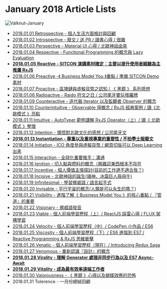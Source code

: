 # January 2018 Article Lists

![Valknut-January](../img/Valknut-January.png)

- [2018.01.01 Retrospective - 個人生活方面檢討與回顧](https://medium.com/@maximilianhuang/2018-01-01-c29dfe74b20e)
- [2018.01.02 Introspective - 廢文 / 送 PR / 讀書心得 / 很雜](https://medium.com/@maximilianhuang/2018-01-02-7573a13f02f)
- [2018.01.03 Perspective - Material UI 心得 / 北歐神話由來](https://medium.com/@maximilianhuang/2018-01-03-3cb2c4593dd2)
- [2018.01.04 Respective - Functional Programming 的概念與 Lazy Evaluation](https://medium.com/@maximilianhuang/2018-01-04-c9bb8ec36f6b)
- **[2018.01.05 Reactive - SITCON 演講素材確定：主要以提升使用者經驗為主 推廣 RxJS](https://medium.com/@maximilianhuang/2018-01-05-4867b336820a)**
- [2018.01.06 Preactive -《 Business Model You 》重點 / 準備 SITCON Demo 素材](https://medium.com/@maximilianhuang/2018-01-06-3af2d5a6ee50)
- [2018.01.07 Proactive - 區塊鏈與虛擬貨幣之認知 / 《 黑鏡 》 系列感想](https://medium.com/@maximilianhuang/2018-01-07-a82e5c9e2c1f)
- [2018.01.08 Radioactive - Raido 符文之日 / 公司尾牙要玩塔羅牌](https://medium.com/@maximilianhuang/2018-01-08-cdb0fa91ac64)
- [2018.01.09 Counteractive - 迭代器 Iterator 以及監聽者 Observer 的概念](https://medium.com/@maximilianhuang/2018-01-09-87c75cd47a5b)
- [2018.01.10 Counterintuitive - Observable 得概念 / RxJS 經典案例 / 讀《北歐模式 》亮點](https://medium.com/@maximilianhuang/2018-01-10-9ef6da6f2250)
- [2018.01.11 Intuitive - AutoTyper 範例講解 RxJS Operator（上）/ 讀《 北歐模式 》整理](https://medium.com/@maximilianhuang/2018-01-11-50cc88f1c52a)
- [2018.01.12 Intention - 領悟對北歐文化的感想 / 公司尾牙文](https://medium.com/@maximilianhuang/2018-01-12-8fa6b5f92978)
- **[2018.01.13 Instantiation - 尊重以及重視專業的重要性 / 不拍學士服廢文](https://medium.com/@maximilianhuang/2018-01-13-ea6dd08a288)**
- [2018.01.14 Initiation - ICO 角度參與虛擬貨幣 / 網頁切版可以 Deep Learning 出來](https://medium.com/@maximilianhuang/2018-01-14-24d9304e72ae)
- [2018.01.15 Interaction - 全球化重要推手：溝通](https://medium.com/@maximilianhuang/2017-01-15-828b59cf2018)
- [2018.01.16 Ignition - 切入點與燃料的概念（興趣這東西根本不存在](https://medium.com/@maximilianhuang/2018-01-16-3389106b1e7a)
- [2018.01.17 Incentive - 個人價值主張探討(目前的工作適不適合我？)](https://medium.com/@maximilianhuang/2017-01-17-e938d5816543)
- [2018.01.18 Incisive - 北歐神話的誕生(諸神、冰霜巨人與母牛)](https://medium.com/@maximilianhuang/2018-01-18-77a0c09fc706)
- [2018.01.19 Infinitesimal - 學習挪威語 / 語言起手式](https://medium.com/@maximilianhuang/2018-01-19-5c007efc511b)
- [2018.01.20 Invisable - 平行宇宙的概念(人類是可以永生的嗎？)](https://medium.com/@maximilianhuang/2018-01-20-1501e23ac16c)
- [2018.01.21 Visibility - 進階了解《 Business Model You 》的核心重點 / 『管道』的重要](https://medium.com/@maximilianhuang/2018-01-21-d25aafb7b0a)
- [2018.01.22 Visionary - 挪威語發音](https://medium.com/@maximilianhuang/2018-01-22-2e89e2cea259)
- [2018.01.23 Viable - 個人前端學習歷程（上）/ ReactJS 踩雷心得 / FLUX 架構學習](https://medium.com/@maximilianhuang/2018-01-23-f3192b2961d0)
- [2018.01.24 Velocity - 個人前端學習歷程（中）/ CodePen 小作品 / ES6](https://medium.com/@maximilianhuang/2018-01-24-3086fec5a227)
- [2018.01.25 Viscosity - 個人前端學習歷程（下）/ ES6 進階到 ES7 / Reactive Programming & RxJS 思維衝擊](https://medium.com/@maximilianhuang/2018-01-25-c8661f0b2f84)
- [2018.01.26 Venatic - 個人前端學習歷程（現在）/ Introducing Redux Saga](https://medium.com/@maximilianhuang/2018-01-26-ebebe4eb8263)
- [2018.01.27 Venomous - 重新認識『設計』的概念](https://medium.com/@maximilianhuang/2018-01-27-e17d971e77f4)
- **[2018.01.28 Virality - 理解 Generator 處理非同步行為以及 ES7 Async-Await](https://medium.com/@maximilianhuang/2018-01-28-7a0c5df562fe)**
- **[2018.01.29 Vitality - 成為最有效率遠端工作者](https://medium.com/@maximilianhuang/2018-01-29-38ceea0bb0d7)**
- [2018.01.30 Valorousness - 《 黑鏡 》心得以及蝴蝶效應的恐怖](https://medium.com/@maximilianhuang/2018-01-30-318580b41c5c)
- 2018.01.31 Tolerence - 一月份總結回顧